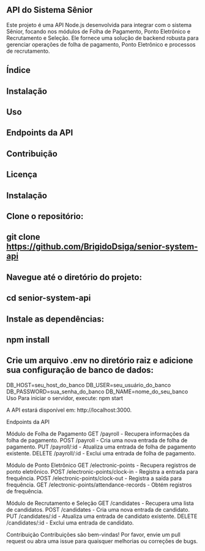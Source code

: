 ## API do Sistema Sênior
Este projeto é uma API Node.js desenvolvida para integrar com o sistema Sênior, focando nos módulos de Folha de Pagamento, 
Ponto Eletrônico e Recrutamento e Seleção. Ele fornece uma solução de backend robusta para gerenciar operações de folha de pagamento,
Ponto Eletrônico e processos de recrutamento.

## Índice
## Instalação
## Uso
## Endpoints da API
## Contribuição
## Licença
## Instalação
## Clone o repositório:

## git clone <https://github.com/BrigidoDsiga/senior-system-api>
## Navegue até o diretório do projeto:

## cd senior-system-api
## Instale as dependências:
## npm install

## Crie um arquivo .env no diretório raiz e adicione sua configuração de banco de dados:

DB_HOST=seu_host_do_banco
DB_USER=seu_usuário_do_banco
DB_PASSWORD=sua_senha_do_banco
DB_NAME=nome_do_seu_banco
Uso
Para iniciar o servidor, execute:
npm start

A API estará disponível em: http://localhost:3000.

Endpoints da API

Módulo de Folha de Pagamento
GET /payroll - Recupera informações da folha de pagamento.
POST /payroll - Cria uma nova entrada de folha de pagamento.
PUT /payroll/:id - Atualiza uma entrada de folha de pagamento existente.
DELETE /payroll/:id - Exclui uma entrada de folha de pagamento.

Módulo de Ponto Eletrônico
GET /electronic-points - Recupera registros de ponto eletrônico.
POST /electronic-points/clock-in - Registra a entrada para frequência.
POST /electronic-points/clock-out - Registra a saída para frequência.
GET /electronic-points/attendance-records - Obtém registros de frequência.

Módulo de Recrutamento e Seleção
GET /candidates - Recupera uma lista de candidatos.
POST /candidates - Cria uma nova entrada de candidato.
PUT /candidates/:id - Atualiza uma entrada de candidato existente.
DELETE /candidates/:id - Exclui uma entrada de candidato.

Contribuição
Contribuições são bem-vindas! Por favor, envie um pull request ou abra uma issue para quaisquer melhorias ou correções de bugs.

